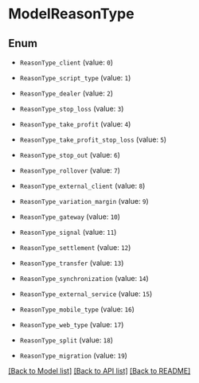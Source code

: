 # ModelReasonType


## Enum

* `ReasonType_client` (value: `0`)

* `ReasonType_script_type` (value: `1`)

* `ReasonType_dealer` (value: `2`)

* `ReasonType_stop_loss` (value: `3`)

* `ReasonType_take_profit` (value: `4`)

* `ReasonType_take_profit_stop_loss` (value: `5`)

* `ReasonType_stop_out` (value: `6`)

* `ReasonType_rollover` (value: `7`)

* `ReasonType_external_client` (value: `8`)

* `ReasonType_variation_margin` (value: `9`)

* `ReasonType_gateway` (value: `10`)

* `ReasonType_signal` (value: `11`)

* `ReasonType_settlement` (value: `12`)

* `ReasonType_transfer` (value: `13`)

* `ReasonType_synchronization` (value: `14`)

* `ReasonType_external_service` (value: `15`)

* `ReasonType_mobile_type` (value: `16`)

* `ReasonType_web_type` (value: `17`)

* `ReasonType_split` (value: `18`)

* `ReasonType_migration` (value: `19`)

[[Back to Model list]](../README.md#documentation-for-models) [[Back to API list]](../README.md#documentation-for-api-endpoints) [[Back to README]](../README.md)



